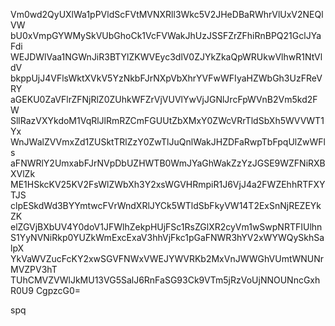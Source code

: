 Vm0wd2QyUXlWa1pPVldScFVtMVNXRll3Wkc5V2JHeDBaRWhrVlUxV2NEQlVW
bU0xVmpGYWMySkVUbGhoCk1VcFVWakJhUzJSSFZrZFhiRnBPQ21GclJYaFdi
WEJDWlVaa1NGWnJiR3BTYlZKWVEyc3dlV0ZJYkZkaQpWRUkwVlhwR1NtVldV
bkppUjJ4VFlsWktXVkV5YzNkbFJrNXpVbXhrYVFwWFIyaHZWbGh3UzFReVRY
aGEKU0ZaVFlrZFNjRlZ0ZUhkWFZrVjVUVlYwVjJGNlJrcFpWVnB2Vm5kd2FW
SllRazVXYkdoM1VqRlJlRmRZCmFGUUtZbXMxY0ZWcVRrTldSbXh5WVVWT1Yx
WnJWalZVVmxZd1ZUSktTRlZzY0ZwTlJuQnlWakJHZDFaRwpTbFpqUlZwWFls
aFNWRlY2UmxabFJrNVpDbUZHWTB0WmJYaGhWakZzYzJGSE9WZFNiRXBXVlZk
ME1HSkcKV25KV2FsWlZWbXh3Y2xsWGVHRmpiR1J6VjJ4a2FWZEhhRTFXYTJS
clpESkdWd3BYYmtwcFVrWndXRlJYCk5WTldSbFkyVW14T2ExSnNjREZEYkZK
elZGVjBXbUV4Y0doV1JFWlhZekpHUjFSc1RsZGlXR2cyVm1wSwpNRTFIUlhn
S1YyNVNiRkp0YUZkWmExcExaV3hhVjFkc1pGaFNWR3hYV2xWYWQySkhSalpX
YkVaWVZucFcKY2xwSGVFNWxVWEJYWVRKb2MxVnJWWGhVUmtWNUNrMVZPV3hT
TUhCMVZVWlJkMU13VG5SalJ6RnFaSG93Ck9VTm5jRzVoUjNNOUNncGxhR0U9
CgpzcG0=

spq